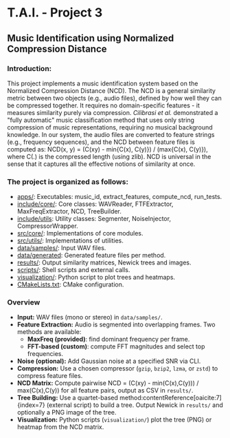 # T.A.I. - Project 3
## Music Identification using Normalized Compression Distance

### Introduction:
This project implements a music identification system based on the Normalized Compression Distance (NCD). The NCD is a general similarity metric between two objects (e.g., audio files), defined by how well they can be compressed together.
It requires no domain-specific features - it measures similarity purely via compression.
*Cilibrasi et al.* demonstrated a "fully automatic" music classification method that uses only string compression of music representations, requiring no musical background knowledge.
In our system, the audio files are converted to feature strings (e.g., frequency sequences), and the NCD between feature files is computed as:
NCD(x, y) = (C(xy) - min{C(x), C(y)}) / (max{C(x), C(y)}),
where C(.) is the compressed length (using zlib).
NCD is universal in the sense that it captures all the effective notions of similarity at once.

### The project is organized as follows:
- [apps/](/apps/): Executables: music_id, extract_features, compute_ncd, run_tests.
- [include/core/](/include/core/): Core classes: WAVReader, FTFExtractor, MaxFreqExtractor, NCD, TreeBuilder.
- [include/utils](/include/utils/): Utility classes: Segmenter, NoiseInjector, CompressorWrapper.
- [src/core/](/src/core/): Implementations of core modules.
- [src/utils/](/src/utils/): Implementations of utilities.
- [data/samples/](/data/samples/): Input WAV files.
- [data/generated](/data/generated/): Generated feature files per method.
- [results/](/results/): Output similarity matrices, Newick trees and images.
- [scripts/](/scripts/): Shell scripts and external calls.
- [visualization/](/visualization/): Python script to plot trees and heatmaps.
- [CMakeLists.txt](/CMakeLists.txt): CMake configuration.

### Overview

- **Input:** WAV files (mono or stereo) in `data/samples/`.
- **Feature Extraction:** Audio is segmented into overlapping frames. Two methods are available:
  - **MaxFreq (provided)**: find dominant frequency per frame.
  - **FFT-based (custom)**: compute FFT magnitudes and select top frequencies.
- **Noise (optional):** Add Gaussian noise at a specified SNR via CLI.
- **Compression:** Use a chosen compressor (`gzip`, `bzip2`, `lzma`, or `zstd`) to compress feature files.
- **NCD Matrix:** Compute pairwise NCD = (C(xy) - min(C(x),C(y))) / max(C(x),C(y)) for all feature pairs, output as CSV in `results/`.
- **Tree Building:** Use a quartet-based method:contentReference[oaicite:7]{index=7} (external script) to build a tree. Output Newick in `results/` and optionally a PNG image of the tree.
- **Visualization:** Python scripts (`visualization/`) plot the tree (PNG) or heatmap from the NCD matrix.


